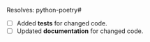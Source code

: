 Resolves: python-poetry#<!-- add issue number/link here -->

<!-- This is just a reminder about the most common mistakes. Please make sure that you tick all *appropriate* boxes. But please read our [contribution guide](https://python-poetry.org/docs/contributing/) at least once, it will save you unnecessary review cycles! -->

- [ ] Added **tests** for changed code.
- [ ] Updated **documentation** for changed code.

<!--
**Note**: All Pull Request should be based on the `main` branch.

If you have *any* questions to *any* of the points above, just **submit and ask**!  This checklist is here to *help* you, not to deter you from contributing!
-->
